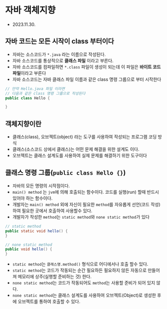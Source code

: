# 자바 객체지향
* 2023.11.30.

## 자바 코드는 모든 시작이 **class** 부터이다
* 자바는 소스코드가 `*.java` 라는 이름으로 작성된다.
* 자바 소스코드를 통상적으로 **클래스 파일** 이라고 부른다.
* 자바 소스코드를 컴파일하면 `*.class` 파일이 생성이 되는데 이 파일은 **바이트 코드 파일**이라고 부른다
* 자바 소스코드는 자바 클래스 파일 이름과 같은 class 명령 그룹으로 부터 시작한다
```java
// 만약 Hello.java 파일 이라면
// 다음과 같은 class 명령 그룹으로 작성된다
public class Hello {

}
```

## 객체지향이란
* 클래스(class), 오브젝트(object) 라는 도구를 사용하여 작성되는 프로그램 코딩 방식
* 클래스(소스코드 상에서 클래스)는 어떤 문제 해결을 위한 설계도 이다.
* 오브젝트는 클래스 설계도를 사용하여 실제 문제를 해결하기 위한 도구이다

## 클래스 명령 그룹(`public class Hello {}`)
* 자바의 모든 명령의 시작점이다.
* `main() method` 는 `jvm`에 의해 호출되는 함수이다. 코드를 실행(run) 할때 반드시 있어야 하는 함수이다.
* 개발자는 `main() method` 외에 자신이 필요한 `method`를 자유롭게 선언(코드 작성)하여 필요한 곳에서 호출하여 사용할수 있다.
* 개발자가 작성한 `method`는 `static method`와 `none static method`가 있다 
```java
// static method
public static void hello() {
}

// none static method
public void hello() {
}
```
* `static method`는 `클래스명.method()` 형식으로 어디에서나 호출 할수 있다.
* `static method`는 코드가 작동되는 순간 필요하든 필요하지 않든 자동으로 만들어져 메모리에 상주(실행할 준비하는 것) 한다.
* `none static method`는 코드가 작동되어도 `method`는 사용할 준비가 되어 있지 않다.
* `none static method`는 클래스 설계도를 사용하여 오브젝트(Object)로 생성한 후에 오브젝트를 통하여 호출할 수 있다.